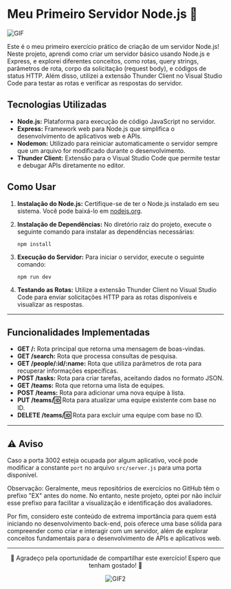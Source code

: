 # Meu Primeiro Servidor Node.js 🚀

![GIF](https://static.wixstatic.com/media/33dac1_413fc06da72742ea85bacffa58330fab~mv2.gif)

Este é o meu primeiro exercício prático de criação de um servidor Node.js! Neste projeto, aprendi como criar um servidor básico usando Node.js e Express, e explorei diferentes conceitos, como rotas, query strings, parâmetros de rota, corpo da solicitação (request body), e códigos de status HTTP. Além disso, utilizei a extensão Thunder Client no Visual Studio Code para testar as rotas e verificar as respostas do servidor.

## Tecnologias Utilizadas

- **Node.js:** Plataforma para execução de código JavaScript no servidor.
- **Express:** Framework web para Node.js que simplifica o desenvolvimento de aplicativos web e APIs.
- **Nodemon:** Utilizado para reiniciar automaticamente o servidor sempre que um arquivo for modificado durante o desenvolvimento.
- **Thunder Client:** Extensão para o Visual Studio Code que permite testar e debugar APIs diretamente no editor.

## Como Usar

1. **Instalação do Node.js:** Certifique-se de ter o Node.js instalado em seu sistema. Você pode baixá-lo em [nodejs.org](https://nodejs.org/).
   
2. **Instalação de Dependências:** No diretório raiz do projeto, execute o seguinte comando para instalar as dependências necessárias:

    ```
    npm install
    ```

3. **Execução do Servidor:** Para iniciar o servidor, execute o seguinte comando:

    ```
    npm run dev
    ```

4. **Testando as Rotas:** Utilize a extensão Thunder Client no Visual Studio Code para enviar solicitações HTTP para as rotas disponíveis e visualizar as respostas.

---

## Funcionalidades Implementadas

- **GET /:** Rota principal que retorna uma mensagem de boas-vindas.
- **GET /search:** Rota que processa consultas de pesquisa.
- **GET /people/:id/:name:** Rota que utiliza parâmetros de rota para recuperar informações específicas.
- **POST /tasks:** Rota para criar tarefas, aceitando dados no formato JSON.
- **GET /teams:** Rota que retorna uma lista de equipes.
- **POST /teams:** Rota para adicionar uma nova equipe à lista.
- **PUT /teams/:id:** Rota para atualizar uma equipe existente com base no ID.
- **DELETE /teams/:id:** Rota para excluir uma equipe com base no ID.

---
## ⚠️ Aviso

Caso a porta 3002 esteja ocupada por algum aplicativo, você pode modificar a constante `port` no arquivo `src/server.js` para uma porta disponível.

Observação: Geralmente, meus repositórios de exercícios no GitHub têm o prefixo "EX" antes do nome. No entanto, neste projeto, optei por não incluir esse prefixo para facilitar a visualização e identificação dos avaliadores.

Por fim, considero este conteúdo de extrema importância para quem está iniciando no desenvolvimento back-end, pois oferece uma base sólida para compreender como criar e interagir com um servidor, além de explorar conceitos fundamentais para o desenvolvimento de APIs e aplicativos web.

---

<div align="center">
  <p>🚀 Agradeço pela oportunidade de compartilhar este exercício! Espero que tenham gostado! 🚀</p>
  <img src="https://i.pinimg.com/originals/aa/48/46/aa4846d84035bb97903a10edfe0f22e9.gif" alt="GIF2" style="max-width: 250px;">
</div>

